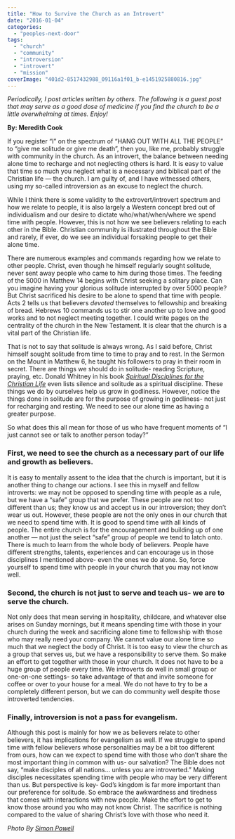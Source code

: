 ```yaml
---
title: "How to Survive the Church as an Introvert"
date: "2016-01-04"
categories: 
  - "peoples-next-door"
tags: 
  - "church"
  - "community"
  - "introversion"
  - "introvert"
  - "mission"
coverImage: "401d2-8517432988_09116a1f01_b-e1451925880816.jpg"
---
```


_Periodically, I post articles written by others. The following is a guest post that may serve as a good dose of medicine if you find the church to be a little overwhelming at times. Enjoy!_

**By: Meredith Cook**

If you register “I” on the spectrum of “HANG OUT WITH ALL THE PEOPLE” to “give me solitude or give me death”, then you, like me, probably struggle with community in the church. As an introvert, the balance between needing alone time to recharge and not neglecting others is hard. It is easy to value that time so much you neglect what is a necessary and biblical part of the Christian life — the church. I am guilty of, and I have witnessed others, using my so-called introversion as an excuse to neglect the church.

While I think there is some validity to the extrovert/introvert spectrum and how we relate to people, it is also largely a Western concept bred out of individualism and our desire to dictate who/what/when/where we spend time with people. However, this is not how we see believers relating to each other in the Bible. Christian community is illustrated throughout the Bible and rarely, if ever, do we see an individual forsaking people to get their alone time.

There are numerous examples and commands regarding how we relate to other people. Christ, even though he himself regularly sought solitude, never sent away people who came to him during those times. The feeding of the 5000 in Matthew 14 begins with Christ seeking a solitary place. Can you imagine having your glorious solitude interrupted by over 5000 people? But Christ sacrificed his desire to be alone to spend that time with people. Acts 2 tells us that believers _devoted_ themselves to fellowship and breaking of bread. Hebrews 10 commands us to stir one another up to love and good works and to not neglect meeting together. I could write pages on the centrality of the church in the New Testament. It is clear that the church is a vital part of the Christian life.

That is not to say that solitude is always wrong. As I said before, Christ himself sought solitude from time to time to pray and to rest. In the Sermon on the Mount in Matthew 6, he taught his followers to pray in their room in secret. There are things we should do in solitude- reading Scripture, praying, etc. Donald Whitney in his book _[Spiritual Disciplines for the Christian Life](https://amzn.to/2S2ha1U)_ even lists silence and solitude as a spiritual discipline. These things we do by ourselves help us grow in godliness. However, notice the things done in solitude are for the purpose of growing in godliness- not just for recharging and resting. We need to see our alone time as having a greater purpose.

So what does this all mean for those of us who have frequent moments of “I just cannot see or talk to another person today?”

### First, we need to see the church as a necessary part of our life and growth as believers.

It is easy to mentally assent to the idea that the church is important, but it is another thing to change our actions. I see this in myself and fellow introverts: we may not be opposed to spending time with people as a rule, but we have a “safe” group that we prefer. These people are not too different than us; they know us and accept us in our introversion; they don’t wear us out. However, these people are not the only ones in our church that we need to spend time with. It is good to spend time with all kinds of people. The entire church is for the encouragement and building up of one another — not just the select “safe” group of people we tend to latch onto. There is much to learn from the whole body of believers. People have different strengths, talents, experiences and can encourage us in those disciplines I mentioned above- even the ones we do alone. So, force yourself to spend time with people in your church that you may not know well.

### Second, the church is not just to serve and teach us- we are to serve the church.

Not only does that mean serving in hospitality, childcare, and whatever else arises on Sunday mornings, but it means spending time with those in your church during the week and sacrificing alone time to fellowship with those who may really need your company. We cannot value our alone time so much that we neglect the body of Christ. It is too easy to view the church as a group that serves us, but we have a responsibility to serve them. So make an effort to get together with those in your church. It does not have to be a huge group of people every time. We introverts do well in small group or one-on-one settings- so take advantage of that and invite someone for coffee or over to your house for a meal. We do not have to try to be a completely different person, but we can do community well despite those introverted tendencies.

### Finally, introversion is not a pass for evangelism.

Although this post is mainly for how we as believers relate to other believers, it has implications for evangelism as well. If we struggle to spend time with fellow believers whose personalities may be a bit too different from ours, how can we expect to spend time with those who don’t share the most important thing in common with us- our salvation? The Bible does not say, “make disciples of all nations… unless you are introverted.” Making disciples necessitates spending time with people who may be very different than us. But perspective is key- God’s kingdom is far more important than our preference for solitude. So embrace the awkwardness and tiredness that comes with interactions with new people. Make the effort to get to know those around you who may not know Christ. The sacrifice is nothing compared to the value of sharing Christ’s love with those who need it.

_Photo By [Simon Powell](http://www.flickr.com/photos/63054407@N03/8517432988/)_
